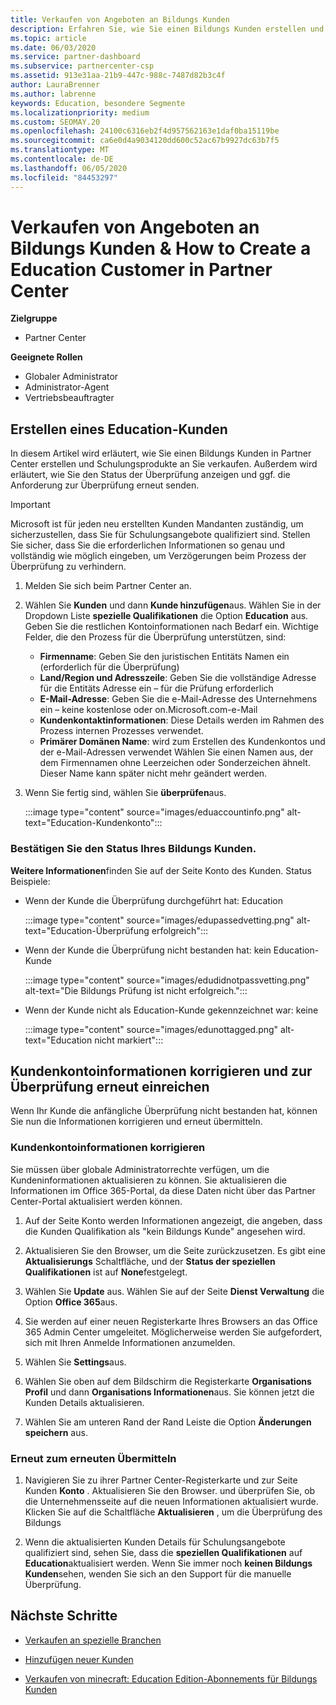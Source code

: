 ```yaml
---
title: Verkaufen von Angeboten an Bildungs Kunden
description: Erfahren Sie, wie Sie einen Bildungs Kunden erstellen und Angebote in Partner Center verkaufen.
ms.topic: article
ms.date: 06/03/2020
ms.service: partner-dashboard
ms.subservice: partnercenter-csp
ms.assetid: 913e31aa-21b9-447c-988c-7487d82b3c4f
author: LauraBrenner
ms.author: labrenne
keywords: Education, besondere Segmente
ms.localizationpriority: medium
ms.custom: SEOMAY.20
ms.openlocfilehash: 24100c6316eb2f4d957562163e1daf0ba15119be
ms.sourcegitcommit: ca6e0d4a9034120dd600c52ac67b9927dc63b7f5
ms.translationtype: MT
ms.contentlocale: de-DE
ms.lasthandoff: 06/05/2020
ms.locfileid: "84453297"
---
```

# <a name="how-to-sell-offers-to-education-customers--how-to-create-an-education-customer-in-partner-center"></a>Verkaufen von Angeboten an Bildungs Kunden & How to Create a Education Customer in Partner Center

**Zielgruppe**

- Partner Center

**Geeignete Rollen**

- Globaler Administrator
- Administrator-Agent
- Vertriebsbeauftragter

## <a name="create-an-education-customer"></a>Erstellen eines Education-Kunden

In diesem Artikel wird erläutert, wie Sie einen Bildungs Kunden in Partner Center erstellen und Schulungsprodukte an Sie verkaufen. Außerdem wird erläutert, wie Sie den Status der Überprüfung anzeigen und ggf. die Anforderung zur Überprüfung erneut senden.

> [!IMPORTANT]
> Microsoft ist für jeden neu erstellten Kunden Mandanten zuständig, um sicherzustellen, dass Sie für Schulungsangebote qualifiziert sind.  Stellen Sie sicher, dass Sie die erforderlichen Informationen so genau und vollständig wie möglich eingeben, um Verzögerungen beim Prozess der Überprüfung zu verhindern.

1. Melden Sie sich beim Partner Center an.

2. Wählen Sie **Kunden** und dann **Kunde hinzufügen**aus. Wählen Sie in der Dropdown Liste **spezielle Qualifikationen** die Option **Education** aus.  Geben Sie die restlichen Kontoinformationen nach Bedarf ein.  Wichtige Felder, die den Prozess für die Überprüfung unterstützen, sind:

   - **Firmenname**: Geben Sie den juristischen Entitäts Namen ein (erforderlich für die Überprüfung)
   - **Land/Region und Adresszeile**: Geben Sie die vollständige Adresse für die Entitäts Adresse ein – für die Prüfung erforderlich
   - **E-Mail-Adresse**: Geben Sie die e-Mail-Adresse des Unternehmens ein – keine kostenlose oder on.Microsoft.com-e-Mail
   - **Kundenkontaktinformationen**: Diese Details werden im Rahmen des Prozess internen Prozesses verwendet.
   - **Primärer Domänen Name**: wird zum Erstellen des Kundenkontos und der e-Mail-Adressen verwendet  Wählen Sie einen Namen aus, der dem Firmennamen ohne Leerzeichen oder Sonderzeichen ähnelt.  Dieser Name kann später nicht mehr geändert werden.

3. Wenn Sie fertig sind, wählen Sie **überprüfen**aus.

   :::image type="content" source="images/eduaccountinfo.png" alt-text="Education-Kundenkonto":::

### <a name="confirm-your-education-customers-vetting-status"></a>Bestätigen Sie den Status Ihres Bildungs Kunden.

**Weitere Informationen**finden Sie auf der Seite Konto des Kunden.
Status Beispiele:

- Wenn der Kunde die Überprüfung durchgeführt hat: Education

   :::image type="content" source="images/edupassedvetting.png" alt-text="Education-Überprüfung erfolgreich":::

- Wenn der Kunde die Überprüfung nicht bestanden hat: kein Education-Kunde

   :::image type="content" source="images/edudidnotpassvetting.png" alt-text="Die Bildungs Prüfung ist nicht erfolgreich.":::

- Wenn der Kunde nicht als Education-Kunde gekennzeichnet war: keine

   :::image type="content" source="images/edunottagged.png" alt-text="Education nicht markiert":::

## <a name="correct-the-customer-account-info-and-resubmit-for-vetting"></a>Kundenkontoinformationen korrigieren und zur Überprüfung erneut einreichen  

Wenn Ihr Kunde die anfängliche Überprüfung nicht bestanden hat, können Sie nun die Informationen korrigieren und erneut übermitteln.

### <a name="correct-the-customer-account-information"></a>Kundenkontoinformationen korrigieren

Sie müssen über globale Administratorrechte verfügen, um die Kundeninformationen aktualisieren zu können. Sie aktualisieren die Informationen im Office 365-Portal, da diese Daten nicht über das Partner Center-Portal aktualisiert werden können.

1. Auf der Seite Konto werden Informationen angezeigt, die angeben, dass die Kunden Qualifikation als "kein Bildungs Kunde" angesehen wird.

2. Aktualisieren Sie den Browser, um die Seite zurückzusetzen. Es gibt eine **Aktualisierungs** Schaltfläche, und der **Status der speziellen Qualifikationen** ist auf **None**festgelegt.

3. Wählen Sie **Update** aus. Wählen Sie auf der Seite **Dienst Verwaltung** die Option **Office 365**aus.

4. Sie werden auf einer neuen Registerkarte Ihres Browsers an das Office 365 Admin Center umgeleitet. Möglicherweise werden Sie aufgefordert, sich mit Ihren Anmelde Informationen anzumelden.

5. Wählen Sie **Settings**aus.

6. Wählen Sie oben auf dem Bildschirm die Registerkarte **Organisations Profil** und dann **Organisations Informationen**aus. Sie können jetzt die Kunden Details aktualisieren.

7. Wählen Sie am unteren Rand der Rand Leiste die Option **Änderungen speichern** aus.  

### <a name="resubmit-for-revetting"></a>Erneut zum erneuten Übermitteln

1. Navigieren Sie zu ihrer Partner Center-Registerkarte und zur Seite Kunden **Konto** . Aktualisieren Sie den Browser. und überprüfen Sie, ob die Unternehmensseite auf die neuen Informationen aktualisiert wurde. Klicken Sie auf die Schaltfläche **Aktualisieren** , um die Überprüfung des Bildungs

2. Wenn die aktualisierten Kunden Details für Schulungsangebote qualifiziert sind, sehen Sie, dass die **speziellen Qualifikationen** auf **Education**aktualisiert werden. Wenn Sie immer noch **keinen Bildungs Kunden**sehen, wenden Sie sich an den Support für die manuelle Überprüfung.

## <a name="next-steps"></a>Nächste Schritte

- [Verkaufen an spezielle Branchen](get-special-pricing-for-offers.md)

- [Hinzufügen neuer Kunden](add-a-new-customer.md)

- [Verkaufen von minecraft: Education Edition-Abonnements für Bildungs Kunden](minecraft-subscriptions.md)
